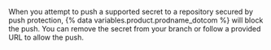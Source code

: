 When you attempt to push a supported secret to a repository secured by push protection, {% data variables.product.prodname_dotcom %} will block the push. You can remove the secret from your branch or follow a provided URL to allow the push.

